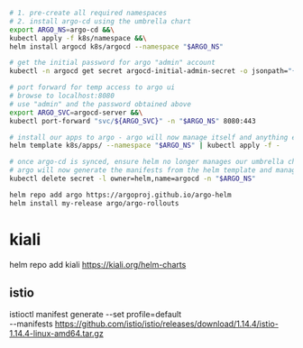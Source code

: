 ```bash
# 1. pre-create all required namespaces
# 2. install argo-cd using the umbrella chart
export ARGO_NS=argo-cd &&\
kubectl apply -f k8s/namespace &&\
helm install argocd k8s/argocd --namespace "$ARGO_NS"

# get the initial password for argo "admin" account
kubectl -n argocd get secret argocd-initial-admin-secret -o jsonpath="{.data.password}" | base64 -d; echo

# port forward for temp access to argo ui
# browse to localhost:8080
# use "admin" and the password obtained above
export ARGO_SVC=argocd-server &&\
kubectl port-forward "svc/${ARGO_SVC}" -n "$ARGO_NS" 8080:443

# install our apps to argo - argo will now manage itself and anything else configured in k8s/apps chart
helm template k8s/apps/ --namespace "$ARGO_NS" | kubectl apply -f -

# once argo-cd is synced, ensure helm no longer manages our umbrella chart
# argo will now generate the manifests from the helm template and manage everything for us
kubectl delete secret -l owner=helm,name=argocd -n "$ARGO_NS"

```

```bash
helm repo add argo https://argoproj.github.io/argo-helm
helm install my-release argo/argo-rollouts
```

# kiali
helm repo add kiali https://kiali.org/helm-charts

## istio 
istioctl manifest generate --set profile=default \
  --manifests https://github.com/istio/istio/releases/download/1.14.4/istio-1.14.4-linux-amd64.tar.gz